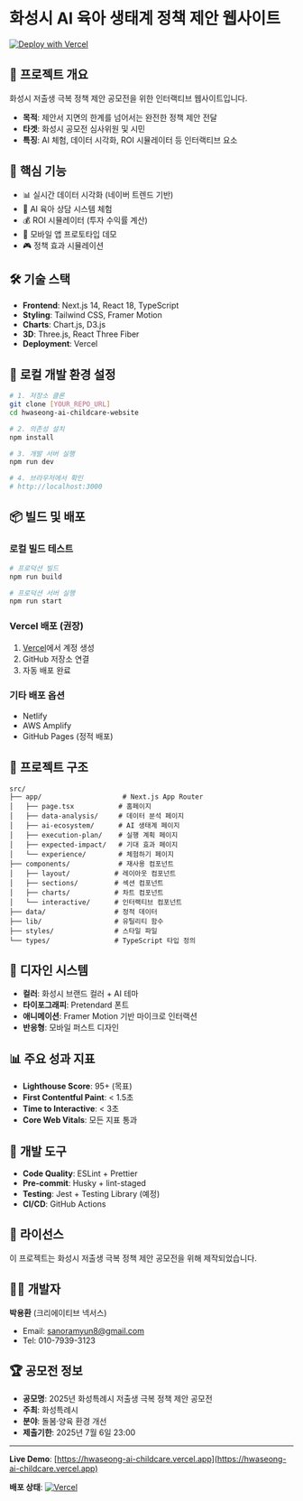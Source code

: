 # 화성시 AI 육아 생태계 정책 제안 웹사이트

[![Deploy with Vercel](https://vercel.com/button)](https://vercel.com/new/clone?repository-url=https://github.com/YOUR_USERNAME/YOUR_REPO_NAME)

## 🚀 프로젝트 개요

화성시 저출생 극복 정책 제안 공모전을 위한 인터랙티브 웹사이트입니다.

- **목적**: 제안서 지면의 한계를 넘어서는 완전한 정책 제안 전달
- **타겟**: 화성시 공모전 심사위원 및 시민
- **특징**: AI 체험, 데이터 시각화, ROI 시뮬레이터 등 인터랙티브 요소

## 🎯 핵심 기능

- 📊 실시간 데이터 시각화 (네이버 트렌드 기반)
- 🤖 AI 육아 상담 시스템 체험
- 💰 ROI 시뮬레이터 (투자 수익률 계산)
- 📱 모바일 앱 프로토타입 데모
- 🎮 정책 효과 시뮬레이션

## 🛠️ 기술 스택

- **Frontend**: Next.js 14, React 18, TypeScript
- **Styling**: Tailwind CSS, Framer Motion
- **Charts**: Chart.js, D3.js
- **3D**: Three.js, React Three Fiber
- **Deployment**: Vercel

## 🚀 로컬 개발 환경 설정

```bash
# 1. 저장소 클론
git clone [YOUR_REPO_URL]
cd hwaseong-ai-childcare-website

# 2. 의존성 설치
npm install

# 3. 개발 서버 실행
npm run dev

# 4. 브라우저에서 확인
# http://localhost:3000
```

## 📦 빌드 및 배포

### 로컬 빌드 테스트
```bash
# 프로덕션 빌드
npm run build

# 프로덕션 서버 실행
npm run start
```

### Vercel 배포 (권장)
1. [Vercel](https://vercel.com)에서 계정 생성
2. GitHub 저장소 연결
3. 자동 배포 완료

### 기타 배포 옵션
- Netlify
- AWS Amplify  
- GitHub Pages (정적 배포)

## 📁 프로젝트 구조

```
src/
├── app/                    # Next.js App Router
│   ├── page.tsx           # 홈페이지
│   ├── data-analysis/     # 데이터 분석 페이지
│   ├── ai-ecosystem/      # AI 생태계 페이지
│   ├── execution-plan/    # 실행 계획 페이지
│   ├── expected-impact/   # 기대 효과 페이지
│   └── experience/        # 체험하기 페이지
├── components/            # 재사용 컴포넌트
│   ├── layout/           # 레이아웃 컴포넌트
│   ├── sections/         # 섹션 컴포넌트
│   ├── charts/           # 차트 컴포넌트
│   └── interactive/      # 인터랙티브 컴포넌트
├── data/                 # 정적 데이터
├── lib/                  # 유틸리티 함수
├── styles/               # 스타일 파일
└── types/                # TypeScript 타입 정의
```

## 🎨 디자인 시스템

- **컬러**: 화성시 브랜드 컬러 + AI 테마
- **타이포그래피**: Pretendard 폰트
- **애니메이션**: Framer Motion 기반 마이크로 인터랙션
- **반응형**: 모바일 퍼스트 디자인

## 📊 주요 성과 지표

- **Lighthouse Score**: 95+ (목표)
- **First Contentful Paint**: < 1.5초
- **Time to Interactive**: < 3초
- **Core Web Vitals**: 모든 지표 통과

## 🔧 개발 도구

- **Code Quality**: ESLint + Prettier
- **Pre-commit**: Husky + lint-staged
- **Testing**: Jest + Testing Library (예정)
- **CI/CD**: GitHub Actions

## 📝 라이선스

이 프로젝트는 화성시 저출생 극복 정책 제안 공모전을 위해 제작되었습니다.

## 👨‍💻 개발자

**박용환** (크리에이티브 넥서스)
- Email: sanoramyun8@gmail.com
- Tel: 010-7939-3123

## 🏆 공모전 정보

- **공모명**: 2025년 화성특례시 저출생 극복 정책 제안 공모전
- **주최**: 화성특례시
- **분야**: 돌봄·양육 환경 개선
- **제출기한**: 2025년 7월 6일 23:00

---

**Live Demo**: [https://hwaseong-ai-childcare.vercel.app](https://hwaseong-ai-childcare.vercel.app)

**배포 상태**: [![Vercel](https://vercelbadges.vercel.app/hwaseong-ai-childcare)](https://hwaseong-ai-childcare.vercel.app)
